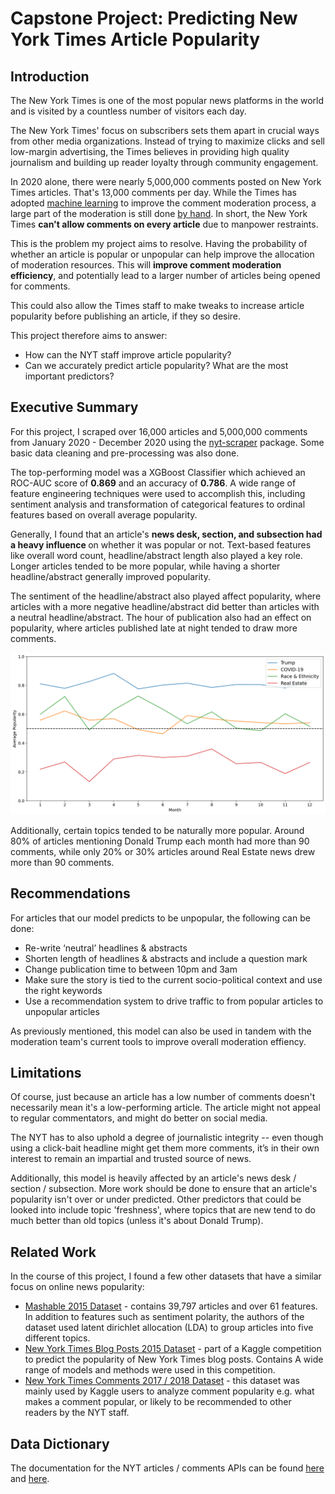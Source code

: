 # Capstone Project: Predicting New York Times Article Popularity

## Introduction
The New York Times is one of the most popular news platforms in the world and is visited by a countless number of visitors each day.

The New York Times' focus on subscribers sets them apart in crucial ways from other media organizations. Instead of trying to maximize clicks and sell low-margin advertising, the Times believes in providing high quality journalism and building up reader loyalty through community engagement.

In 2020 alone, there were nearly 5,000,000 comments posted on New York Times articles. That's 13,000 comments per day. While the Times has adopted [machine learning](https://www.nytimes.com/2017/06/13/insider/have-a-comment-leave-a-comment.html) to improve the comment moderation process, a large part of the moderation is still done [by hand](https://www.nytimes.com/2017/09/27/reader-center/comments-moderation.html). In short, the New York Times <b>can't allow comments on every article</b> due to manpower restraints.

This is the problem my project aims to resolve. Having the probability of whether an article is popular or unpopular can help improve the allocation of moderation resources. This will <b>improve comment moderation efficiency</b>, and potentially lead to a larger number of articles being opened for comments.

This could also allow the Times staff to make tweaks to increase article popularity before publishing an article, if they so desire.

This project therefore aims to answer:
- How can the NYT staff improve article popularity?
- Can we accurately predict article popularity? What are the most important predictors?

## Executive Summary

For this project, I scraped over 16,000 articles and 5,000,000 comments from January 2020 - December 2020 using the [nyt-scraper](https://github.com/ietz/nytimes-scraper) package. Some basic data cleaning and pre-processing was also done.

The top-performing model was a XGBoost Classifier which achieved an ROC-AUC score of <b>0.869</b> and an accuracy of <b>0.786</b>. A wide range of feature engineering techniques were used to accomplish this, including sentiment analysis and transformation of categorical features to ordinal features based on overall average popularity. 

Generally, I found that an article's <b>news desk, section, and subsection had a heavy influence </b> on whether it was popular or not. Text-based features like overall word count, headline/abstract length also played a key role. Longer articles tended to be more popular, while having a shorter headline/abstract generally improved popularity. 

The sentiment of the headline/abstract also played affect popularity, where articles with a more negative headline/abstract did better than articles with a neutral headline/abstract. The hour of publication also had an effect on popularity, where articles published late at night tended to draw more comments.

<img src='./assets/popular_topics.png' content-align="center">


Additionally, certain topics tended to be naturally more popular. Around 80% of articles mentioning Donald Trump each month had more than 90 comments, while only 20% or 30% articles around Real Estate news drew more than 90 comments.


## Recommendations

For articles that our model predicts to be unpopular, the following can be done:
- Re-write ‘neutral’ headlines & abstracts
- Shorten length of headlines & abstracts and include a question mark
- Change publication time to between 10pm and 3am
- Make sure the story is tied to the current socio-political context and use the right keywords
- Use a recommendation system to drive traffic to from popular articles to unpopular articles

As previously mentioned, this model can also be used in tandem with the moderation team's current tools to improve overall moderation effiency.

## Limitations

Of course, just because an article has a low number of comments doesn't necessarily mean it's a low-performing article. The article might not appeal to regular commentators, and might do better on social media.

The NYT has to also uphold a degree of journalistic integrity -- even though using a click-bait headline might get them more comments, it’s in their own interest to remain an impartial and trusted source of news.

Additionally, this model is heavily affected by an article's news desk / section / subsection. More work should be done to ensure that an article's popularity isn't over or under predicted. Other predictors that could be looked into include topic 'freshness', where topics that are new tend to do much better than old topics (unless it's about Donald Trump).

## Related Work

In the course of this project, I found a few other datasets that have a similar focus on online news popularity:
- [Mashable 2015 Dataset](https://archive.ics.uci.edu/ml/datasets/online+news+popularity) - contains 39,797 articles and over 61 features. In addition to features such as sentiment polarity, the authors of the dataset used latent dirichlet allocation (LDA) to group articles into five different topics.
- [New York Times Blog Posts 2015 Dataset](https://www.kaggle.com/c/15-071x-the-analytics-edge-competition-spring-2015/overview) - part of a Kaggle competition to predict the popularity of New York Times blog posts. Contains A wide range of models and methods were used in this competition.
- [New York Times Comments 2017 / 2018 Dataset](https://www.kaggle.com/aashita/nyt-comments) - this dataset was mainly used by Kaggle users to analyze comment popularity e.g. what makes a comment popular, or likely to be recommended to other readers by the NYT staff.

## Data Dictionary

The documentation for the NYT articles / comments APIs can be found [here](https://developer.nytimes.com/docs/articlesearch-product/1/overview) and [here](https://developer.nytimes.com/docs/community-api-product/1/overview).